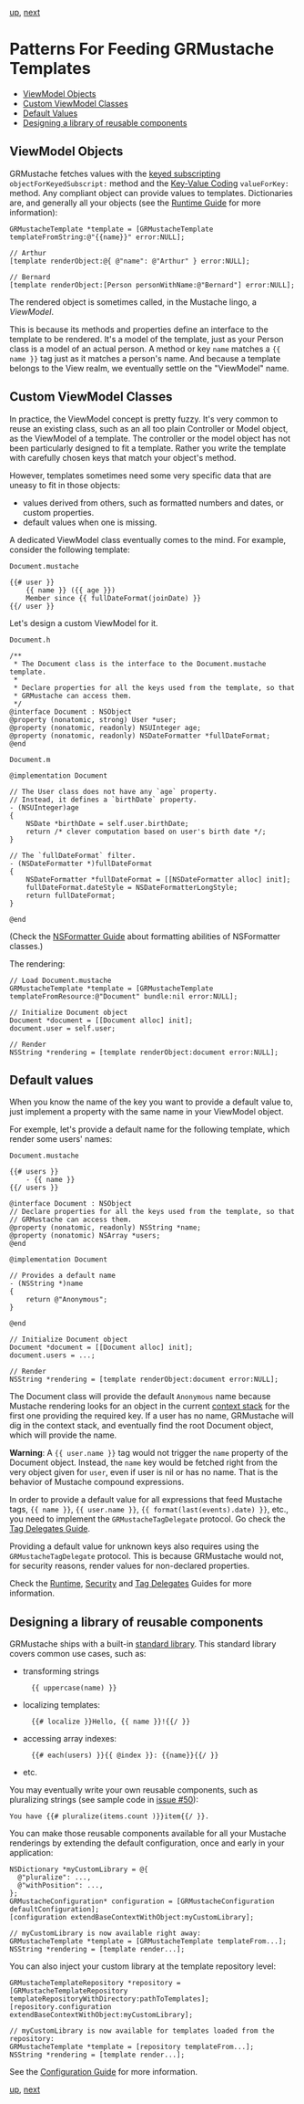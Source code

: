 [up](../../../../GRMustache#documentation), [next](partials.md)

Patterns For Feeding GRMustache Templates
=========================================

- [ViewModel Objects](#viewmodel-objects)
- [Custom ViewModel Classes](#custom-viewmodel-classes)
- [Default Values](#default-values)
- [Designing a library of reusable components](#designing-a-library-of-reusable-components)


ViewModel Objects
-----------------

GRMustache fetches values with the [keyed subscripting](http://clang.llvm.org/docs/ObjectiveCLiterals.html#dictionary-style-subscripting) `objectForKeyedSubscript:` method and the [Key-Value Coding](http://developer.apple.com/documentation/Cocoa/Conceptual/KeyValueCoding/Articles/KeyValueCoding.html) `valueForKey:` method. Any compliant object can provide values to templates. Dictionaries are, and generally all your objects (see the [Runtime Guide](runtime.md) for more information):

```objc
GRMustacheTemplate *template = [GRMustacheTemplate templateFromString:@"{{name}}" error:NULL];

// Arthur
[template renderObject:@{ @"name": @"Arthur" } error:NULL];

// Bernard
[template renderObject:[Person personWithName:@"Bernard"] error:NULL];
```

The rendered object is sometimes called, in the Mustache lingo, a *ViewModel*.

This is because its methods and properties define an interface to the template to be rendered. It's a model of the template, just as your Person class is a model of an actual person. A method or key `name` matches a `{{ name }}` tag just as it matches a person's name. And because a template belongs to the View realm, we eventually settle on the "ViewModel" name.


Custom ViewModel Classes
------------------------

In practice, the ViewModel concept is pretty fuzzy. It's very common to reuse an existing class, such as an all too plain Controller or Model object, as the ViewModel of a template. The controller or the model object has not been particularly designed to fit a template. Rather you write the template with carefully chosen keys that match your object's method.

However, templates sometimes need some very specific data that are uneasy to fit in those objects:

- values derived from others, such as formatted numbers and dates, or custom properties.
- default values when one is missing.

A dedicated ViewModel class eventually comes to the mind. For example, consider the following template:

`Document.mustache`

    {{# user }}
        {{ name }} ({{ age }})
        Member since {{ fullDateFormat(joinDate) }}
    {{/ user }}

Let's design a custom ViewModel for it.

`Document.h`

```objc
/**
 * The Document class is the interface to the Document.mustache template.
 *
 * Declare properties for all the keys used from the template, so that
 * GRMustache can access them.
 */
@interface Document : NSObject
@property (nonatomic, strong) User *user;
@property (nonatomic, readonly) NSUInteger age;
@property (nonatomic, readonly) NSDateFormatter *fullDateFormat;
@end
```

`Document.m`

```objc
@implementation Document

// The User class does not have any `age` property.
// Instead, it defines a `birthDate` property.
- (NSUInteger)age
{
    NSDate *birthDate = self.user.birthDate;
    return /* clever computation based on user's birth date */;
}

// The `fullDateFormat` filter.
- (NSDateFormatter *)fullDateFormat
{
    NSDateFormatter *fullDateFormat = [[NSDateFormatter alloc] init];
    fullDateFormat.dateStyle = NSDateFormatterLongStyle;
    return fullDateFormat;
}

@end
```

(Check the [NSFormatter Guide](NSFormatter.md) about formatting abilities of NSFormatter classes.)

The rendering:

```objc
// Load Document.mustache
GRMustacheTemplate *template = [GRMustacheTemplate templateFromResource:@"Document" bundle:nil error:NULL];

// Initialize Document object
Document *document = [[Document alloc] init];
document.user = self.user;

// Render
NSString *rendering = [template renderObject:document error:NULL];
```


Default values
--------------

When you know the name of the key you want to provide a default value to, just implement a property with the same name in your ViewModel object.

For exemple, let's provide a default name for the following template, which render some users' names:

`Document.mustache`

    {{# users }}
        - {{ name }}
    {{/ users }}

```objc
@interface Document : NSObject
// Declare properties for all the keys used from the template, so that
// GRMustache can access them.
@property (nonatomic, readonly) NSString *name;
@property (nonatomic) NSArray *users;
@end

@implementation Document

// Provides a default name
- (NSString *)name
{
    return @"Anonymous";
}

@end

// Initialize Document object
Document *document = [[Document alloc] init];
document.users = ...;

// Render
NSString *rendering = [template renderObject:document error:NULL];
```

The Document class will provide the default `Anonymous` name because Mustache rendering looks for an object in the current [context stack](runtime.md#the-context-stack) for the first one providing the required key. If a user has no name, GRMustache will dig in the context stack, and eventually find the root Document object, which will provide the name.

**Warning**: A `{{ user.name }}` tag would not trigger the `name` property of the Document object. Instead, the `name` key would be fetched right from the very object given for `user`, even if user is nil or has no name. That is the behavior of Mustache compound expressions.

In order to provide a default value for all expressions that feed Mustache tags, `{{ name }}`, `{{ user.name }}`, `{{ format(last(events).date) }}`, etc., you need to implement the `GRMustacheTagDelegate` protocol. Go check the [Tag Delegates Guide](delegate.md#default-values).

Providing a default value for unknown keys also requires using the `GRMustacheTagDelegate` protocol. This is because GRMustache would not, for security reasons, render values for non-declared properties.

Check the [Runtime](runtime.md), [Security](security.md#safe-key-access) and [Tag Delegates](delegate.md#default-values) Guides for more information.


Designing a library of reusable components
------------------------------------------

GRMustache ships with a built-in [standard library](standard_library.md). This standard library covers common use cases, such as:

- transforming strings
    
        {{ uppercase(name) }}
- localizing templates:
    
        {{# localize }}Hello, {{ name }}!{{/ }}
- accessing array indexes:
    
        {{# each(users) }}{{ @index }}: {{name}}{{/ }}
- etc.

You may eventually write your own reusable components, such as pluralizing strings (see sample code in [issue #50](https://github.com/groue/GRMustache/issues/50#issuecomment-16197912)):
    
    You have {{# pluralize(items.count )}}item{{/ }}.

You can make those reusable components available for all your Mustache renderings by extending the default configuration, once and early in your application:

```objc
NSDictionary *myCustomLibrary = @{
  @"pluralize": ...,
  @"withPosition": ...,
};
GRMustacheConfiguration* configuration = [GRMustacheConfiguration defaultConfiguration];
[configuration extendBaseContextWithObject:myCustomLibrary];

// myCustomLibrary is now available right away:
GRMustacheTemplate *template = [GRMustacheTemplate templateFrom...];
NSString *rendering = [template render...];
```

You can also inject your custom library at the template repository level:

```obc
GRMustacheTemplateRepository *repository = [GRMustacheTemplateRepository templateRepositoryWithDirectory:pathToTemplates];
[repository.configuration extendBaseContextWithObject:myCustomLibrary];

// myCustomLibrary is now available for templates loaded from the repository:
GRMustacheTemplate *template = [repository templateFrom...];
NSString *rendering = [template render...];
```


See the [Configuration Guide](configuration.md) for more information.

[up](../../../../GRMustache#documentation), [next](partials.md)
